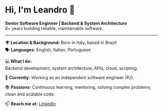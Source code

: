 # Hi, I'm Leandro 👋

**Senior Software Engineer | Backend & System Architecture**  
8+ years building reliable, maintainable software.

---

🌍 **Location & Background:** Born in Italy, based in Brazil  
🗣 **Languages:** English, Italian, Portuguese

💻 **What I do:**  
Backend development, system architecture, APIs, cloud, scripting.

🚀 **Currently:** Working as an independent software engineer (PJ).

📚 **Passions:** Continuous learning, mentoring, solving complex problems, clean and scalable code.

📫 **Reach me at:** [LinkedIn](https://www.linkedin.com/in/leandro)
